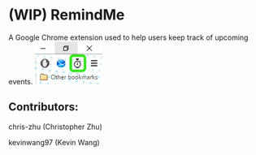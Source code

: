 # (WIP) RemindMe
A Google Chrome extension used to help users keep track of upcoming events.
![Extension Icon](Extension_ex.png)


## Contributors:

chris-zhu (Christopher Zhu)

kevinwang97 (Kevin Wang)
